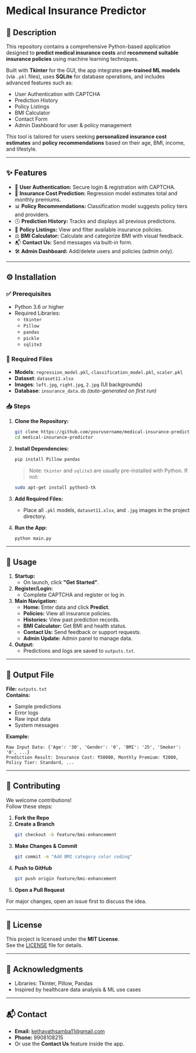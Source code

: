 
# Medical Insurance Predictor

## 📝 Description
This repository contains a comprehensive Python-based application designed to **predict medical insurance costs** and **recommend suitable insurance policies** using machine learning techniques.

Built with **Tkinter** for the GUI, the app integrates **pre-trained ML models** (via `.pkl` files), uses **SQLite** for database operations, and includes advanced features such as:

- User Authentication with CAPTCHA
- Prediction History
- Policy Listings
- BMI Calculator
- Contact Form
- Admin Dashboard for user & policy management

This tool is tailored for users seeking **personalized insurance cost estimates** and **policy recommendations** based on their age, BMI, income, and lifestyle.

---

## ✨ Features

- 🔐 **User Authentication:** Secure login & registration with CAPTCHA.
- 💸 **Insurance Cost Prediction:** Regression model estimates total and monthly premiums.
- 📊 **Policy Recommendations:** Classification model suggests policy tiers and providers.
- 🕓 **Prediction History:** Tracks and displays all previous predictions.
- 📄 **Policy Listings:** View and filter available insurance policies.
- ⚖️ **BMI Calculator:** Calculate and categorize BMI with visual feedback.
- 📬 **Contact Us:** Send messages via built-in form.
- 🛠️ **Admin Dashboard:** Add/delete users and policies (admin only).

---

## ⚙️ Installation

### ✅ Prerequisites

- Python 3.6 or higher
- Required Libraries:
  - `tkinter`
  - `Pillow`
  - `pandas`
  - `pickle`
  - `sqlite3`

### 📂 Required Files

- **Models**: `regression_model.pkl`, `classification_model.pkl`, `scaler.pkl`
- **Dataset**: `dataset11.xlsx`
- **Images**: `left.jpg`, `right.jpg`, `2.jpg` (UI backgrounds)
- **Database**: `insurance_data.db` *(auto-generated on first run)*

### 📥 Steps

1. **Clone the Repository:**
   ```bash
   git clone https://github.com/yourusername/medical-insurance-predictor.git
   cd medical-insurance-predictor
   ```

2. **Install Dependencies:**
   ```bash
   pip install Pillow pandas
   ```

   > Note: `tkinter` and `sqlite3` are usually pre-installed with Python. If not:
   ```bash
   sudo apt-get install python3-tk
   ```

3. **Add Required Files:**
   - Place all `.pkl` models, `dataset11.xlsx`, and `.jpg` images in the project directory.

4. **Run the App:**
   ```bash
   python main.py
   ```

---

## 🚀 Usage

1. **Startup:**
   - On launch, click **"Get Started"**.
2. **Register/Login:**
   - Complete CAPTCHA and register or log in.
3. **Main Navigation:**
   - **Home:** Enter data and click **Predict**.
   - **Policies:** View all insurance policies.
   - **Histories:** View past prediction records.
   - **BMI Calculator:** Get BMI and health status.
   - **Contact Us:** Send feedback or support requests.
   - **Admin Update:** Admin panel to manage data.
4. **Output:**
   - Predictions and logs are saved to `outputs.txt`.

---

## 📂 Output File

**File:** `outputs.txt`  
**Contains:**
- Sample predictions
- Error logs
- Raw input data
- System messages

**Example:**
```
Raw Input Data: {'Age': '30', 'Gender': '0', 'BMI': '25', 'Smoker': '0', ...}
Prediction Result: Insurance Cost: ₹50000, Monthly Premium: ₹2000, Policy Tier: Standard, ...
```

---

## 🤝 Contributing

We welcome contributions!  
Follow these steps:

1. **Fork the Repo**
2. **Create a Branch**
   ```bash
   git checkout -b feature/bmi-enhancement
   ```
3. **Make Changes & Commit**
   ```bash
   git commit -m "Add BMI category color coding"
   ```
4. **Push to GitHub**
   ```bash
   git push origin feature/bmi-enhancement
   ```
5. **Open a Pull Request**

For major changes, open an issue first to discuss the idea.

---

## 📄 License

This project is licensed under the **MIT License**.  
See the [LICENSE](LICENSE) file for details.

---

## 🙏 Acknowledgments

- Libraries: Tkinter, Pillow, Pandas
- Inspired by healthcare data analysis & ML use cases

---

## 📬 Contact

- **Email:** kethavathsamba11@gmail.com  
- **Phone:** 9908108215  
- Or use the **Contact Us** feature inside the app.
